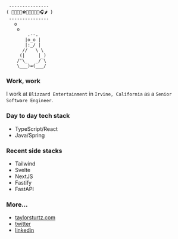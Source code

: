 ```
 ---------------
( 👨‍👩‍👧‍👦⚽️👨‍💻🍵🧩🏃🎧🌶 )
 ---------------
   o
    o
        .--.
       |o_o |
       |:_/ |
      //   \ \
     (|     | )
    /'\_   _/`\
    \___)=(___/
```

### Work, work
I work at `Blizzard Entertainment` in `Irvine, California` as a `Senior Software Engineer`.

### Day to day tech stack
- TypeScript/React
- Java/Spring

### Recent side stacks
- Tailwind
- Svelte
- NextJS
- Fastify
- FastAPI

### More...
- [taylorsturtz.com](https://taylorsturtz.com)
- [twitter](https://twitter.com/taylorsturtz)
- [linkedin](https://linkedin.com/in/taylorsturtz)
